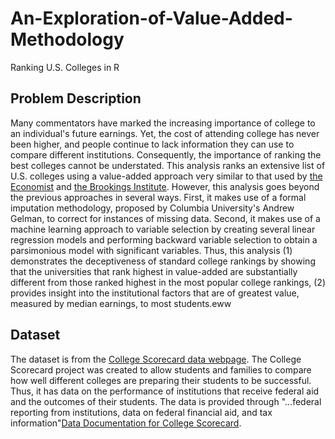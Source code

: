 # An-Exploration-of-Value-Added-Methodology
Ranking U.S. Colleges in R

## Problem Description
Many commentators have marked the increasing importance of college to an individual's future earnings. Yet, the cost of attending college has never been higher, and people continue to lack information they can use to compare different institutions. Consequently, the importance of ranking the best colleges cannot be understated. This analysis ranks an extensive list of U.S. colleges using a value-added approach very similar to that used by [the Economist](http://www.economist.com/blogs/graphicdetail/2015/10/value-university) and [the Brookings Institute](https://www.brookings.edu/wp-content/uploads/2015/04/BMPP_CollegeValueAdded.pdf). However, this analysis goes beyond the previous approaches in several ways. First, it makes use of a formal imputation methodology, proposed by Columbia University's Andrew Gelman, to correct for instances of missing data. Second, it makes use of a machine learning approach to variable selection by creating several linear regression models and performing backward variable selection to obtain a parsimonious model with significant variables. Thus, this analysis (1) demonstrates the deceptiveness of standard college rankings by showing that the universities that rank highest in value-added are substantially different from those ranked highest in the most popular college rankings, (2) provides insight into the institutional factors that are of greatest value, measured by median earnings, to most students.eww

## Dataset
The dataset is from the [College Scorecard data webpage](https://collegescorecard.ed.gov/data/). The College Scorecard project was created to allow students and families to compare how well different colleges are preparing their students to be successful. Thus, it has data on the performance of institutions that receive federal aid and the outcomes of their students. The data is provided through "...federal reporting from institutions, data on federal financial aid, and tax information"[Data Documentation for College Scorecard](https://www.brookings.edu/wp-content/uploads/2015/04/BMPP_CollegeValueAdded.pdf). 
